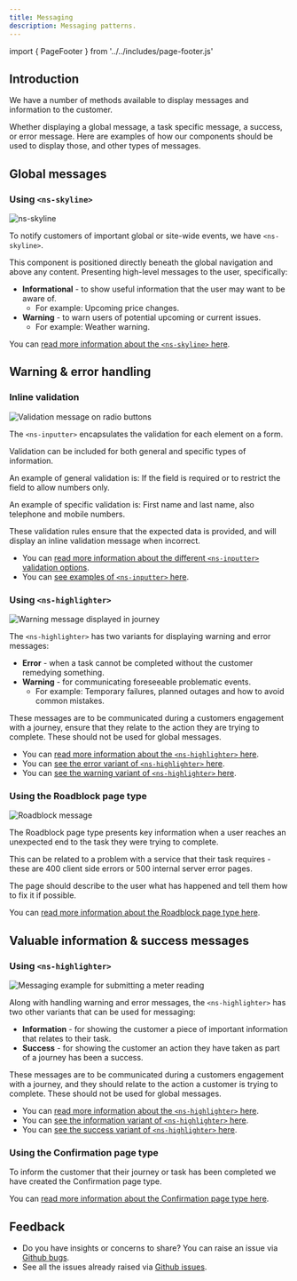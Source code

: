 ```yaml
---
title: Messaging
description: Messaging patterns.
---
```


import { PageFooter } from '../../includes/page-footer.js'

## Introduction

We have a number of methods available to display messages and information to the customer. 

Whether displaying a global message, a task specific message, a success, or error message. Here are examples of how our components should be used to display those, and other types of messages.

## Global messages

### Using `<ns-skyline>`

![ns-skyline](https://user-images.githubusercontent.com/28779/87171041-16cdf480-c2ca-11ea-92ab-09fa0d995648.png)

To notify customers of important global or site-wide events, we have `<ns-skyline>`.

This component is positioned directly beneath the global navigation and above any content. Presenting high-level messages to the user, specifically:

- **Informational** - to show useful information that the user may want to be aware of.
  - For example: Upcoming price changes.
- **Warning** - to warn users of potential upcoming or current issues.
  - For example: Weather warning.

You can [read more information about the `<ns-skyline>` here](components/ns-skyline.md).

## Warning & error handling

### Inline validation

![Validation message on radio buttons](https://user-images.githubusercontent.com/28779/87279940-7a823880-c4e9-11ea-92bf-0f9f923715bb.png)

The `<ns-inputter>` encapsulates the validation for each element on a form.

Validation can be included for both general and specific types of information.

An example of general validation is: If the field is required or to restrict the field to allow numbers only.

An example of specific validation is: First name and last name, also telephone and mobile numbers.

These validation rules ensure that the expected data is provided, and will display an inline validation message when incorrect.

- You can [read more information about the different `<ns-inputter>` validation options](components/ns-inputter.md#specification).
- You can [see examples of `<ns-inputter>` here](components/ns-inputter.md).

### Using `<ns-highlighter>`

![Warning message displayed in journey](https://user-images.githubusercontent.com/28779/87281719-693a2b80-c4eb-11ea-87a1-0a226f9b0399.png)

The `<ns-highlighter>` has two variants for displaying warning and error messages:

- **Error** - when a task cannot be completed without the customer remedying something.
- **Warning** - for communicating foreseeable problematic events.
  - For example: Temporary failures, planned outages and how to avoid common mistakes.

These messages are to be communicated during a customers engagement with a journey, ensure that they relate to the action they are trying to complete. These should not be used for global messages.

- You can [read more information about the `<ns-highlighter>` here](components/ns-highlighter.md).
- You can [see the error variant of `<ns-highlighter>` here](https://www.britishgas.co.uk/nucleus/demo/index.html?path=/story/ns-highlighter--error).
- You can [see the warning variant of `<ns-highlighter>` here](https://www.britishgas.co.uk/nucleus/demo/index.html?path=/story/ns-highlighter--warning).


### Using the Roadblock page type

![Roadblock message](https://user-images.githubusercontent.com/28779/87285140-106c9200-c4ef-11ea-9cdf-10f82f76ff42.png)

The Roadblock page type presents key information when a user reaches an unexpected end to the task they were trying to complete.

This can be related to a problem with a service that their task requires - these are 400 client side errors or 500 internal server error pages.

The page should describe to the user what has happened and tell them how to fix it if possible.

You can [read more information about the Roadblock page type here](page-types/roadblock.md).

## Valuable information & success messages

### Using `<ns-highlighter>`

![Messaging example for submitting a meter reading](https://user-images.githubusercontent.com/28779/87281975-aef6f400-c4eb-11ea-9368-34a0f2dbf412.png)

Along with handling warning and error messages, the `<ns-highlighter>` has two other variants that can be used for messaging:

- **Information** - for showing the customer a piece of important information that relates to their task.
- **Success** - for showing the customer an action they have taken as part of a journey has been a success.

These messages are to be communicated during a customers engagement with a journey, and they should relate to the action a customer is trying to complete. These should not be used for global messages.

- You can [read more information about the `<ns-highlighter>` here](components/ns-highlighter.md).
- You can [see the information variant of `<ns-highlighter>` here](https://www.britishgas.co.uk/nucleus/demo/index.html?path=/story/ns-highlighter--information).
- You can [see the success variant of `<ns-highlighter>` here](https://www.britishgas.co.uk/nucleus/demo/index.html?path=/story/ns-highlighter--success).

### Using the Confirmation page type

To inform the customer that their journey or task has been completed we have created the Confirmation page type.

You can [read more information about the Confirmation page type here](page-types/confirmation.md).


## Feedback

* Do you have insights or concerns to share? You can raise an issue via [Github bugs](https://github.com/ConnectedHomes/nucleus/issues/new?assignees=&labels=Bug&template=a--bug-report.md&title=[bug]%20[patterns-messaging]).
* See all the issues already raised via [Github issues](https://github.com/connectedHomes/nucleus/issues?utf8=%E2%9C%93&q=is%3Aopen+is%3Aissue+label%3ABug+[patterns-messaging]).

<PageFooter></PageFooter>
